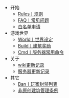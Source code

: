 * 开始
  * [Rules丨规则](wiki/rules.md)
  * [FAQ丨常见问题](wiki/faq.md)
  * [白名单申请](wiki/whitelist-add.md)
* 游戏世界
  * [World丨世界设定](server/world.md)
  * [Build丨建筑奖励](wiki/build-reward.md)
  * [Cmd丨服务器常用命令](wiki/command-help.md)
* 关于
  * [wiki更新记录](changelog.md)
  * [服务器更新记录](server/server-changelog.md)
* 其它
  * [Ban丨玩家封禁列表](server/banner.md)
  * [非原创建筑管理条例](wiki/build-punish.md)
